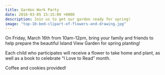 ```yaml
---
title: Garden Work Party
date: 2018-03-05 15:15:09 +0000
description: Join us to get our garden ready for spring!
image: "top-10-bed-clipart-of-flowers-and-drawing.jpg"
---
```

On Friday, March 16th from 10am-12pm, bring your family and friends to help prepare the beautiful Island View Garden for spring planting! 

Each child who participates will receive a flower to take home and plant, as well as a book to celebrate “I Love to Read” month.

Coffee and cookies provided!